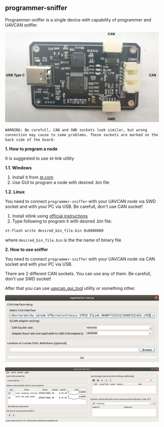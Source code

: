 ## programmer-sniffer

Programmer-sniffer is a single device with capability of programmer and UAVCAN sniffer.

![programmer_sniffer](programmer_sniffer.png?raw=true "programmer_sniffer")

```
WARNING: Be carefull, CAN and SWD sockets look similar, but wrong connection may cause to some problems. These sockets are marked on the back side of the board.
```

**1. How to program a node**

It is suggested to use st-link utility

**1.1. Windows**

1. Install it from [st.com](https://www.st.com/en/development-tools/stsw-link004.html)
2. Use GUI to program a node with desired .bin file


**1.2. Linux**

You need to connect `programmer-sniffer` with  your UAVCAN node via SWD socket and with your PC via USB. Be carefull, don't use CAN socket!

1. Install stlink using [official instructions](https://github.com/stlink-org/stlink#installation)
2. Type following to program it with desired .bin file:

```bash
st-flash write desired_bin_file.bin 0x8000000
```

where `desired_bin_file.bin` is the the name of binary file

**2. How to use sniffer**

You need to connect `programmer-sniffer` with  your UAVCAN node via CAN socket and with your PC via USB.

There are 2 different CAN sockets. You can use any of them. Be carefull, don't use SWD socket!

After that you can use [uavcan_gui_tool](https://github.com/UAVCAN/gui_tool) utility or something other.

![app_setup](app_setup.png?raw=true "app_setup")

![uavcan_gui_tool](uavcan_gui_tool.png?raw=true "uavcan_gui_tool")